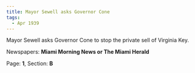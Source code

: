 ```yaml
---  
title: Mayor Sewell asks Governor Cone  
tags:  
  - Apr 1939  
---  
```

  
Mayor Sewell asks Governor Cone to stop the private sell of Virginia Key.  
  
Newspapers: **Miami Morning News or The Miami Herald**  
  
Page: **1**, Section: **B** 
